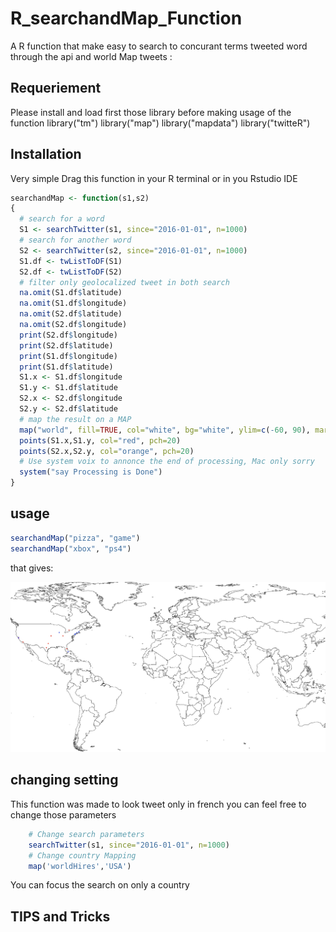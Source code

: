# R_searchandMap_Function
A R function that make easy to search to concurant terms tweeted word through the api and world Map tweets :


## Requeriement
Please install and load first those library before making usage of the function
library("tm")
library("map")
library("mapdata")
library("twitteR")

## Installation
Very simple Drag this function in your R terminal or in you Rstudio IDE

```R
searchandMap <- function(s1,s2)
{
  # search for a word
  S1 <- searchTwitter(s1, since="2016-01-01", n=1000)
  # search for another word
  S2 <- searchTwitter(s2, since="2016-01-01", n=1000)
  S1.df <- twListToDF(S1)
  S2.df <- twListToDF(S2)
  # filter only geolocalized tweet in both search
  na.omit(S1.df$latitude)
  na.omit(S1.df$longitude)
  na.omit(S2.df$latitude)
  na.omit(S2.df$longitude)
  print(S2.df$longitude)
  print(S2.df$latitude)
  print(S1.df$longitude)
  print(S1.df$latitude)
  S1.x <- S1.df$longitude
  S1.y <- S1.df$latitude
  S2.x <- S2.df$longitude
  S2.y <- S2.df$latitude
  # map the result on a MAP
  map("world", fill=TRUE, col="white", bg="white", ylim=c(-60, 90), mar=c(0,0,0,0))
  points(S1.x,S1.y, col="red", pch=20)
  points(S2.x,S2.y, col="orange", pch=20)
  # Use system voix to annonce the end of processing, Mac only sorry  
  system("say Processing is Done")
}
```
## usage
```R
searchandMap("pizza", "game")
searchandMap("xbox", "ps4")
```
that gives:

![R_searchandMap_Function](R_searchandMap_Function.jpg)

## changing setting
This function was made to look tweet only in french you can feel free to change those parameters
```R
    # Change search parameters
    searchTwitter(s1, since="2016-01-01", n=1000)
    # Change country Mapping
    map('worldHires','USA')
```
You can focus the search on only a country
## TIPS and Tricks

